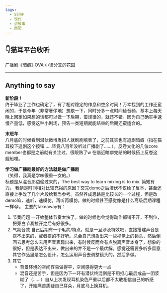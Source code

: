 ```yaml
---
tags:
  - 5分钟
  - 现代
  - 讲故事
  - 商配
---
```

## 👇猫耳平台收听
[广播剧《暗癖》·OVA·小径分叉的花园](https://www.missevan.com/sound/player?id=10016576&from_album_id=8703196)


---

## Anything to say 
**新阶段！** <br>
终于毕业了工作也确定了，有了相对稳定的作息和空余时间！万幸找到的工作还蛮闲的，于是今年（非常奢侈地）想歇一下，同时分多一点时间给音频，基本上每天晚上回家如果想的话都可以做一下后期，蛮规律的，就还不错。因为自己确实手速慢产量低，感觉这种小剧场，预告一类短期就能结束的后期还蛮适合的。

**末班车** <br>
八月底的时候看到潜伏微博发招人就刷刷填表了，之前其实也有追剧暗癖（指在猫耳按下追剧这个按钮……毕竟八百年没听过广播剧了……），反卷文化的几位core member也都是之前就有关注过，很眼熟了w 在临近暗癖完结的时候搭上反卷这艘船哩。

**学习做广播剧最好的方法就是做广播剧** <br>
（笑得，我真是学味很重一女的。） <br>
标题是从混音那边偷过来的，The best way to learn mixing is to mix. 简短有力。
我猜是时间相对比较充裕的原因？交完demo之后潜伏不仅给了反本，甚至还直接上手改了几个片段给我当参考。虽然养成思路是比较长的一个过程，但是改demo嘛，速听，速模仿，再听再模仿，做的时候甚至感觉像是什么高级后期课程一样😂。
主要的takeaway有：
1. 节奏问题
   一开始整体节奏太快了。做的时候也会觉得动作都铺不开，不到位，把旁白节奏拉开之后有好很多。
2. 气氛音效
   自己后期有一个毛病/特点，就是一旦涉及特效吧，直接搭建声音是搭不出来的，或者搭的不好听。总会自己想象出来一些视觉上的镜头，然后倒回去思考怎么去用声音表现出来，有时候反而会有点脱离声音本身了，想象的很好，但是表达不出来，做出来的并不是一个最优解。感觉还需要多听多留意其它作品里是怎么设计，怎么运用声音去调整镜头的，然后多做。
3. 其它
   - 背景环境的空间容易做得平，空间感得更大一点
   - 混音还是苦手，但是因为下一环有潜伏终混倒是不用担心最后成品一团浆糊了（……）自从上次发现耳机染色严重以后都不太敢相信自己的听感了，开始痛苦质疑自己耳朵，月底马上换耳机。